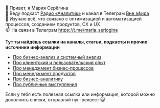 👋  Привет, я Мария Серёгина  
👀  Веду подкаст [Радио «Аналитик»](https://itanalyst.mave.digital/) и канал в Телеграм [Вне эфира](https://t.me/vne_efira)  
🌱  Изучаю всё, что связано с оптимизацией и автоматизацией процессов, созданием продуктов, CX и UX  
📫  На связи в Телеграм https://t.me/maria_serjogina  

**Тут ты найдёшь ссылки на каналы, статьи, подкасты и прочие источники информации**  

- [Про бизнес-анализ и системный анализ](https://github.com/MariaSerjogina/MariaSerjogina/blob/main/BA%26SA.md)
- [Про клиентский и пользовательский опыт](https://github.com/MariaSerjogina/MariaSerjogina/blob/main/CX%26UX.md)
- [Про менеджмент бизнес-процессов](https://github.com/MariaSerjogina/MariaSerjogina/blob/main/BPM.md)
- [Про менеджмент продуктов](https://github.com/MariaSerjogina/MariaSerjogina/blob/main/PM.md) 
- [Про бизнес-аналитику](https://github.com/MariaSerjogina/MariaSerjogina/blob/main/BI.md)
- [Про публичные выступления](https://github.com/MariaSerjogina/MariaSerjogina/blob/main/Speaker.md)
  
Если у тебя есть полезная ссылка или информация, которой можно дополнить списки, отправляй пул-реквест :smiley_cat:

<!---
MariaSeryogina/MariaSeryogina is a ✨ special ✨ repository because its `README.md` (this file) appears on your GitHub profile.
You can click the Preview link to take a look at your changes.
--->
